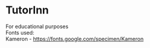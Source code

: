# TutorInn

For educational purposes <br/>
Fonts used: <br/>
Kameron - https://fonts.google.com/specimen/Kameron <br/>
